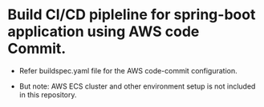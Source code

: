 # Build CI/CD pipleline for spring-boot application using AWS code Commit.

- Refer buildspec.yaml file for the AWS code-commit configuration.

- But note: AWS ECS cluster and other environment setup is not included in this repository.

